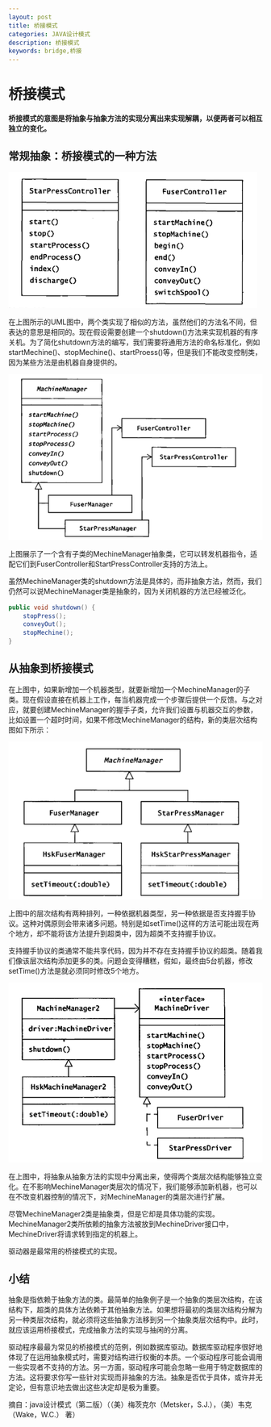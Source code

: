 ```yaml
---
layout: post
title: 桥接模式
categories: JAVA设计模式
description: 桥接模式
keywords: bridge,桥接
---
```



# 桥接模式

   **桥接模式的意图是将抽象与抽象方法的实现分离出来实现解耦，以便两者可以相互独立的变化。**
   
## 常规抽象：桥接模式的一种方法
   
![](/images/posts/design_pattern/bridge_1.png)

在上图所示的UML图中，两个类实现了相似的方法，虽然他们的方法名不同，但表达的意思是相同的。现在假设需要创建一个shutdown()方法来实现机器的有序关机。为了简化shutdown方法的编写，我们需要将通用方法的命名标准化，例如startMechine()、stopMechine()、startProess()等，但是我们不能改变控制类，因为某些方法是由机器自身提供的。

![](/images/posts/design_pattern/bridge_2.png)

上图展示了一个含有子类的MechineManager抽象类，它可以转发机器指令，适配它们到FuserController和StartPressController支持的方法上。

虽然MechineManager类的shutdown方法是具体的，而非抽象方法，然而，我们仍然可以说MechineManager类是抽象的，因为关闭机器的方法已经被泛化。

```java
public void shutdown() {
	stopPress();
	conveyOut();
	stopMechine();
}
```

## 从抽象到桥接模式

在上图中，如果新增加一个机器类型，就要新增加一个MechineManager的子类。现在假设直接在机器上工作，每当机器完成一个步骤后提供一个反馈。与之对应，就要创建MechineManager的握手子类，允许我们设置与机器交互的参数，比如设置一个超时时间，如果不修改MechineManager的结构，新的类层次结构图如下所示：

![](/images/posts/design_pattern/bridge_3.png)

上图中的层次结构有两种排列，一种依据机器类型，另一种依据是否支持握手协议。这种对偶原则会带来诸多问题。特别是如setTime()这样的方法可能出现在两个地方，却不能将该方法提升到超类中，因为超类不支持握手协议。

支持握手协议的类通常不能共享代码，因为并不存在支持握手协议的超类。随着我们像该层次结构添加更多的类。问题会变得糟糕，假如，最终由5台机器，修改setTime()方法是就必须同时修改5个地方。

![](/images/posts/design_pattern/bridge_4.png)

在上图中，将抽象从抽象方法的实现中分离出来，使得两个类层次结构能够独立变化。在不影响MechineManager类层次的情况下，我们能够添加新机器，也可以在不改变机器控制的情况下，对MechineManager的类层次进行扩展。

尽管MechineManager2类是抽象类，但是它却是具体功能的实现。MechineManager2类所依赖的抽象方法被放到MechineDriver接口中，MechineDriver将请求转到指定的机器上。

驱动器是最常用的桥接模式的实现。

## 小结

抽象是指依赖于抽象方法的类。最简单的抽象例子是一个抽象的类层次结构，在该结构下，超类的具体方法依赖于其他抽象方法。如果想将最初的类层次结构分解为另一种类层次结构，就必须将这些抽象方法移到另一个抽象类层次结构中。此时，就应该运用桥接模式，完成抽象方法的实现与抽闲的分离。

驱动程序最最为常见的桥接模式的范例，例如数据库驱动。数据库驱动程序很好地体现了在运用抽象模式时，需要对结构进行权衡的本质。一个驱动程序可能会调用一些实现者不支持的方法。另一方面，驱动程序可能会忽略一些用于特定数据库的方法。这将要求你写一些针对实现而非抽象的方法。抽象是否优于具体，或许并无定论，但有意识地去做出这些决定却是极为重要。












摘自：java设计模式（第二版）（（美）梅茨克尔（Metsker，S.J.），（美）韦克（Wake，W.C.） 著）

